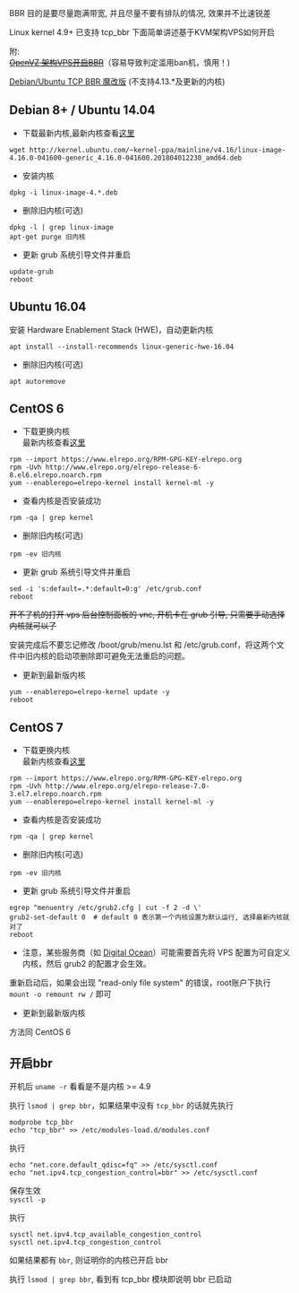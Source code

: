 BBR 目的是要尽量跑满带宽, 并且尽量不要有排队的情况, 效果并不比速锐差

Linux kernel 4.9+ 已支持 tcp_bbr 下面简单讲述基于KVM架构VPS如何开启  

附:  
<del>[OpenVZ 架构VPS开启BBR](https://www.91yun.org/archives/4996)</del>（容易导致判定滥用ban机，慎用！)

[Debian/Ubuntu TCP BBR 魔改版](https://moeclub.org/2017/06/24/278/) (不支持4.13.*及更新的内核)

## Debian 8+ / Ubuntu 14.04

- 下载最新内核,最新内核查看[这里](http://kernel.ubuntu.com/~kernel-ppa/mainline)  
```
wget http://kernel.ubuntu.com/~kernel-ppa/mainline/v4.16/linux-image-4.16.0-041600-generic_4.16.0-041600.201804012230_amd64.deb
```

- 安装内核
```
dpkg -i linux-image-4.*.deb
```

-  删除旧内核(可选)
```
dpkg -l | grep linux-image 
apt-get purge 旧内核
```

- 更新 grub 系统引导文件并重启
```
update-grub
reboot
```

## Ubuntu 16.04

安装 Hardware Enablement Stack (HWE)，自动更新内核
```
apt install --install-recommends linux-generic-hwe-16.04
```

-  删除旧内核(可选)
```
apt autoremove
```

## CentOS 6

- 下载更换内核  
最新内核查看[这里](http://elrepo.org/linux/kernel/el6/x86_64/RPMS/)
```
rpm --import https://www.elrepo.org/RPM-GPG-KEY-elrepo.org
rpm -Uvh http://www.elrepo.org/elrepo-release-6-8.el6.elrepo.noarch.rpm
yum --enablerepo=elrepo-kernel install kernel-ml -y
```

- 查看内核是否安装成功  
```
rpm -qa | grep kernel
```

- 删除旧内核(可选)  
```
rpm -ev 旧内核  
```

- 更新 grub 系统引导文件并重启
```
sed -i 's:default=.*:default=0:g' /etc/grub.conf
reboot
```
<del>开不了机的打开 vps 后台控制面板的 vnc, 开机卡在 grub 引导, 只需要手动选择内核就可以了<del>

安装完成后不要忘记修改 /boot/grub/menu.lst 和 /etc/grub.conf，将这两个文件中旧内核的启动项删除即可避免无法重启的问题。

- 更新到最新版内核 
```
yum --enablerepo=elrepo-kernel update -y 
reboot
```

## CentOS 7

- 下载更换内核  
最新内核查看[这里](http://elrepo.org/linux/kernel/el7/x86_64/RPMS/)
```
rpm --import https://www.elrepo.org/RPM-GPG-KEY-elrepo.org
rpm -Uvh http://www.elrepo.org/elrepo-release-7.0-3.el7.elrepo.noarch.rpm
yum --enablerepo=elrepo-kernel install kernel-ml -y
```

- 查看内核是否安装成功  
```
rpm -qa | grep kernel
```

- 删除旧内核(可选)  
```
rpm -ev 旧内核  
```

- 更新 grub 系统引导文件并重启
```
egrep ^menuentry /etc/grub2.cfg | cut -f 2 -d \'
grub2-set-default 0  # default 0 表示第一个内核设置为默认运行, 选择最新内核就对了
reboot
```
- 注意，某些服务商（如 [Digital Ocean](https://www.digitalocean.com/community/tutorials/how-to-update-a-digitalocean-server-s-kernel )）可能需要首先将 VPS 配置为可自定义内核，然后 grub2 的配置才会生效。

重新启动后，如果会出现 "read-only file system" 的错误，root账户下执行 `mount -o remount rw /` 即可

- 更新到最新版内核 

方法同 CentOS 6

## 开启bbr
开机后 `uname -r` 看看是不是内核 >= 4.9  

执行 `lsmod | grep bbr`，如果结果中没有 `tcp_bbr` 的话就先执行
```
modprobe tcp_bbr
echo "tcp_bbr" >> /etc/modules-load.d/modules.conf
```

执行
```
echo "net.core.default_qdisc=fq" >> /etc/sysctl.conf
echo "net.ipv4.tcp_congestion_control=bbr" >> /etc/sysctl.conf
```

保存生效  
`sysctl -p`  

执行  
```
sysctl net.ipv4.tcp_available_congestion_control
sysctl net.ipv4.tcp_congestion_control
```
如果结果都有 `bbr`, 则证明你的内核已开启 bbr  

执行 `lsmod | grep bbr`, 看到有 tcp_bbr 模块即说明 bbr 已启动  